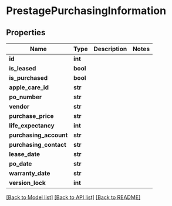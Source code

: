 # PrestagePurchasingInformation

## Properties
Name | Type | Description | Notes
------------ | ------------- | ------------- | -------------
**id** | **int** |  | 
**is_leased** | **bool** |  | 
**is_purchased** | **bool** |  | 
**apple_care_id** | **str** |  | 
**po_number** | **str** |  | 
**vendor** | **str** |  | 
**purchase_price** | **str** |  | 
**life_expectancy** | **int** |  | 
**purchasing_account** | **str** |  | 
**purchasing_contact** | **str** |  | 
**lease_date** | **str** |  | 
**po_date** | **str** |  | 
**warranty_date** | **str** |  | 
**version_lock** | **int** |  | 

[[Back to Model list]](../README.md#documentation-for-models) [[Back to API list]](../README.md#documentation-for-api-endpoints) [[Back to README]](../README.md)


